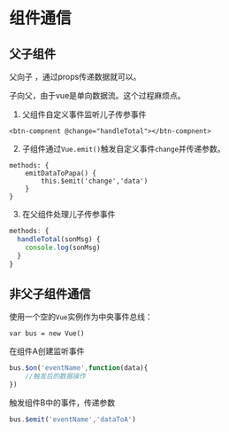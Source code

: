 

# 组件通信

## 父子组件

父向子 ，通过props传递数据就可以。

子向父，由于vue是单向数据流。这个过程麻烦点。

1. 父组件自定义事件监听儿子传参事件

```vue
<btn-compnent @change="handleTotal"></btn-compnent>
```

2. 子组件通过`Vue.emit()`触发自定义事件`change`并传递参数。

```vue
methods: {
 	emitDataToPapa() {
		this.$emit('change','data')
	}
}
```

3. 在父组件处理儿子传参事件

```js
methods: {
  handleTotal(sonMsg) {
    console.log(sonMsg)
  }
}
```

## 非父子组件通信

使用一个空的`Vue`实例作为中央事件总线：

```vue
var bus = new Vue()
```

在组件A创建监听事件

```js
bus.$on('eventName',function(data){
    //触发后的数据操作
})
```

触发组件B中的事件，传递参数

```js
bus.$emit('eventName','dataToA')
```

